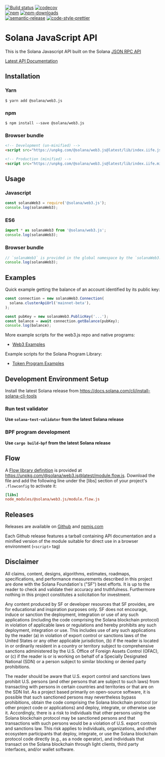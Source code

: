 [![Build status][travis-image]][travis-url]
[![codecov][codecov-image]][codecov-url]
<br>
[![npm][npm-image]][npm-url]
[![npm-downloads][npm-downloads-image]][npm-url]
<br>
[![semantic-release][semantic-release-image]][semantic-release-url]
[![code-style-prettier][code-style-prettier-image]][code-style-prettier-url]

[travis-image]: https://api.travis-ci.org/solana-labs/solana-web3.js.svg?branch=master
[travis-url]: https://travis-ci.org/solana-labs/solana-web3.js
[codecov-image]: https://codecov.io/gh/solana-labs/solana-web3.js/branch/master/graph/badge.svg
[codecov-url]: https://codecov.io/gh/solana-labs/solana-web3.js
[npm-image]: https://img.shields.io/npm/v/@solana/web3.js.svg?style=flat
[npm-downloads-image]: https://img.shields.io/npm/dm/@solana/web3.js.svg?style=flat
[npm-url]: https://www.npmjs.com/package/@solana/web3.js
[semantic-release-image]: https://img.shields.io/badge/%20%20%F0%9F%93%A6%F0%9F%9A%80-semantic--release-e10079.svg
[semantic-release-url]: https://github.com/semantic-release/semantic-release
[code-style-prettier-image]: https://img.shields.io/badge/code_style-prettier-ff69b4.svg?style=flat-square
[code-style-prettier-url]: https://github.com/prettier/prettier

# Solana JavaScript API

This is the Solana Javascript API built on the Solana [JSON RPC API](https://docs.solana.com/apps/jsonrpc-api)

[Latest API Documentation](https://solana-labs.github.io/solana-web3.js/)

## Installation

### Yarn

```
$ yarn add @solana/web3.js
```

### npm

```
$ npm install --save @solana/web3.js
```

### Browser bundle

```html
<!-- Development (un-minified) -->
<script src="https://unpkg.com/@solana/web3.js@latest/lib/index.iife.js"></script>

<!-- Production (minified) -->
<script src="https://unpkg.com/@solana/web3.js@latest/lib/index.iife.min.js"></script>
```

## Usage

### Javascript

```js
const solanaWeb3 = require('@solana/web3.js');
console.log(solanaWeb3);
```

### ES6

```js
import * as solanaWeb3 from '@solana/web3.js';
console.log(solanaWeb3);
```

### Browser bundle

```js
// `solanaWeb3` is provided in the global namespace by the `solanaWeb3.min.js` script bundle.
console.log(solanaWeb3);
```

## Examples

Quick example getting the balance of an account identified by its public key:

```js
const connection = new solanaWeb3.Connection(
  solana.clusterApiUrl('mainnet-beta'),
);

const pubKey = new solanaWeb3.PublicKey('...');
const balance = await connection.getBalance(pubKey);
console.log(balance);
```

More example scripts for the web3.js repo and native programs:

- [Web3 Examples](https://github.com/solana-labs/solana/tree/master/web3.js/examples)

Example scripts for the Solana Program Library:

- [Token Program Examples](https://github.com/solana-labs/solana-program-library/tree/master/token/js/examples)

## Development Environment Setup

Install the latest Solana release from https://docs.solana.com/cli/install-solana-cli-tools

### Run test validator

**Use `solana-test-validator` from the latest Solana release**

### BPF program development

**Use `cargo build-bpf` from the latest Solana release**

## Flow

A [Flow library definition](https://flow.org/en/docs/libdefs/) is provided at
https://unpkg.com/@solana/web3.js@latest/module.flow.js.
Download the file and add the following line under the [libs] section of your project's `.flowconfig` to
activate it:

```ini
[libs]
node_modules/@solana/web3.js/module.flow.js
```

## Releases

Releases are available on [Github](https://github.com/solana-labs/solana-web3.js/releases)
and [npmjs.com](https://www.npmjs.com/package/@solana/web3.js)

Each Github release features a tarball containing API documentation and a
minified version of the module suitable for direct use in a browser environment
(`<script>` tag)

## Disclaimer

All claims, content, designs, algorithms, estimates, roadmaps,
specifications, and performance measurements described in this project
are done with the Solana Foundation's ("SF") best efforts. It is up to
the reader to check and validate their accuracy and truthfulness.
Furthermore nothing in this project constitutes a solicitation for
investment.

Any content produced by SF or developer resources that SF provides, are
for educational and inspiration purposes only. SF does not encourage,
induce or sanction the deployment, integration or use of any such
applications (including the code comprising the Solana blockchain
protocol) in violation of applicable laws or regulations and hereby
prohibits any such deployment, integration or use. This includes use of
any such applications by the reader (a) in violation of export control
or sanctions laws of the United States or any other applicable
jurisdiction, (b) if the reader is located in or ordinarily resident in
a country or territory subject to comprehensive sanctions administered
by the U.S. Office of Foreign Assets Control (OFAC), or (c) if the
reader is or is working on behalf of a Specially Designated National
(SDN) or a person subject to similar blocking or denied party
prohibitions.

The reader should be aware that U.S. export control and sanctions laws
prohibit U.S. persons (and other persons that are subject to such laws)
from transacting with persons in certain countries and territories or
that are on the SDN list. As a project based primarily on open-source
software, it is possible that such sanctioned persons may nevertheless
bypass prohibitions, obtain the code comprising the Solana blockchain
protocol (or other project code or applications) and deploy, integrate,
or otherwise use it. Accordingly, there is a risk to individuals that
other persons using the Solana blockchain protocol may be sanctioned
persons and that transactions with such persons would be a violation of
U.S. export controls and sanctions law. This risk applies to
individuals, organizations, and other ecosystem participants that
deploy, integrate, or use the Solana blockchain protocol code directly
(e.g., as a node operator), and individuals that transact on the Solana
blockchain through light clients, third party interfaces, and/or wallet
software.
